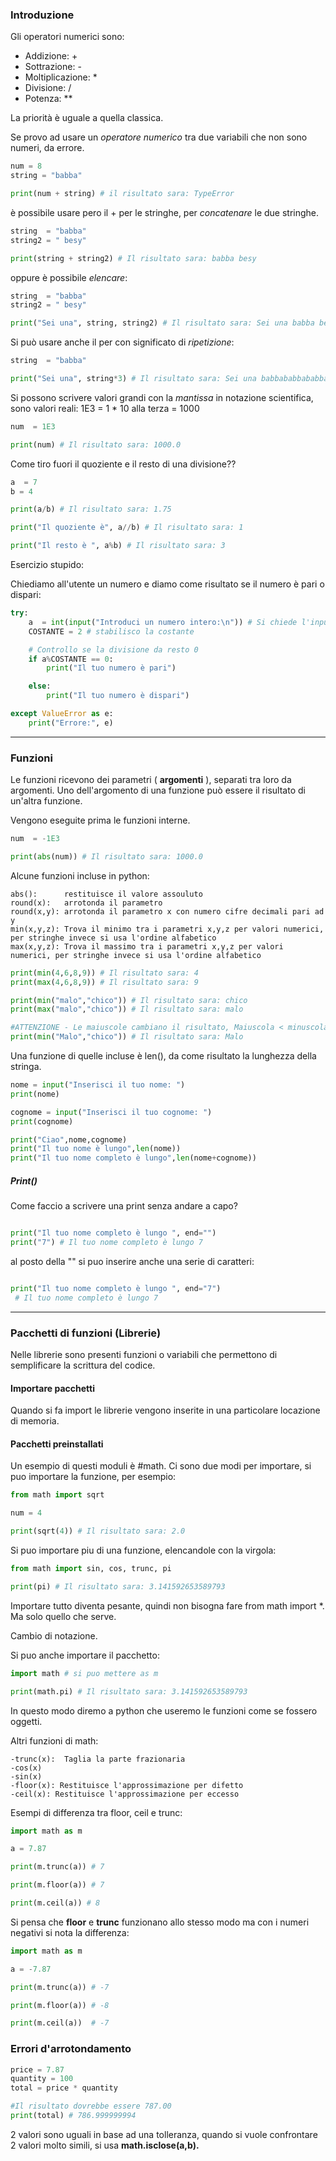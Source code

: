 ### Introduzione

Gli operatori numerici sono:

- Addizione: +
- Sottrazione: -
- Moltiplicazione: *
- Divisione: /
- Potenza: **

La priorità è uguale a quella classica.

Se provo ad usare un *operatore numerico* tra due variabili che non sono numeri, da errore.

```Python
num = 8
string = "babba"

print(num + string) # il risultato sara: TypeError
```

è possibile usare pero il + per le stringhe, per *concatenare* le due stringhe.

```Python
string  = "babba"
string2 = " besy"

print(string + string2) # Il risultato sara: babba besy
```

oppure è possibile *elencare*:

```Python
string  = "babba"
string2 = " besy"

print("Sei una", string, string2) # Il risultato sara: Sei una babba besy
```

Si può usare anche il per con significato di *ripetizione*:

```Python
string  = "babba"

print("Sei una", string*3) # Il risultato sara: Sei una babbababbababba
```

Si possono scrivere valori grandi con la *mantissa* in notazione scientifica, sono valori reali:
1E3 = 1 * 10 alla terza = 1000

```Python
num  = 1E3

print(num) # Il risultato sara: 1000.0
```

Come tiro fuori il quoziente e il resto di una divisione??

```Python
a  = 7
b = 4

print(a/b) # Il risultato sara: 1.75

print("Il quoziente è", a//b) # Il risultato sara: 1

print("Il resto è ", a%b) # Il risultato sara: 3
```

Esercizio stupido:

Chiediamo all'utente un numero e diamo come risultato se il numero è pari o dispari:
```Python
try:
    a  = int(input("Introduci un numero intero:\n")) # Si chiede l'input all'utente
    COSTANTE = 2 # stabilisco la costante

    # Controllo se la divisione da resto 0
    if a%COSTANTE == 0:
        print("Il tuo numero è pari")

    else:
        print("Il tuo numero è dispari")

except ValueError as e:
    print("Errore:", e)
```
---
### Funzioni

Le funzioni ricevono dei parametri ( **argomenti** ), separati tra loro da argomenti.
Uno dell'argomento di una funzione può essere il risultato di un'altra funzione.

Vengono eseguite prima le funzioni interne.

```Python
num  = -1E3

print(abs(num)) # Il risultato sara: 1000.0
```

Alcune funzioni incluse in python:

	abs():      restituisce il valore assouluto
	round(x):   arrotonda il parametro
	round(x,y): arrotonda il parametro x con numero cifre decimali pari ad y
	min(x,y,z): Trova il minimo tra i parametri x,y,z per valori numerici, per stringhe invece si usa l'ordine alfabetico
	max(x,y,z): Trova il massimo tra i parametri x,y,z per valori numerici, per stringhe invece si usa l'ordine alfabetico
	
```Python
print(min(4,6,8,9)) # Il risultato sara: 4
print(max(4,6,8,9)) # Il risultato sara: 9

print(min("malo","chico")) # Il risultato sara: chico
print(max("malo","chico")) # Il risultato sara: malo

#ATTENZIONE - Le maiuscole cambiano il risultato, Maiuscola < minuscola
print(min("Malo","chico")) # Il risultato sara: Malo
```

Una funzione di quelle incluse è len(), da come risultato la lunghezza della stringa.

```Python
nome = input("Inserisci il tuo nome: ")
print(nome)

cognome = input("Inserisci il tuo cognome: ")
print(cognome)

print("Ciao",nome,cognome)
print("Il tuo nome è lungo",len(nome))
print("Il tuo nome completo è lungo",len(nome+cognome))
```
##### Print()

Come faccio a scrivere una print senza andare a capo?

```Python

print("Il tuo nome completo è lungo ", end="")
print("7") # Il tuo nome completo è lungo 7
```
 al posto della ""  si puo inserire anche una serie di caratteri:

```Python

print("Il tuo nome completo è lungo ", end="7")
 # Il tuo nome completo è lungo 7
```
---
### Pacchetti di funzioni (Librerie)

Nelle librerie sono presenti funzioni o variabili che permettono di semplificare la scrittura del codice.
#### Importare pacchetti

Quando si fa import le librerie vengono inserite in una particolare locazione di memoria.
#### Pacchetti preinstallati

Un esempio di questi moduli è #math.
Ci sono due modi per importare, si puo importare la funzione, per esempio:

```Python
from math import sqrt

num = 4

print(sqrt(4)) # Il risultato sara: 2.0
```

Si puo importare piu di una funzione, elencandole con la virgola:

```Python
from math import sin, cos, trunc, pi

print(pi) # Il risultato sara: 3.141592653589793
```

Importare tutto diventa pesante, quindi non bisogna fare from math import *. Ma solo quello che serve.

Cambio di notazione.

Si puo anche importare il pacchetto:

```Python
import math # si puo mettere as m

print(math.pi) # Il risultato sara: 3.141592653589793
```

In questo modo diremo a python che useremo le funzioni come se fossero oggetti.

Altri funzioni di math:

	-trunc(x):  Taglia la parte frazionaria
	-cos(x)
	-sin(x)
	-floor(x): Restituisce l'approssimazione per difetto
	-ceil(x): Restituisce l'approssimazione per eccesso

Esempi di differenza tra floor, ceil e trunc:

```Python
import math as m

a = 7.87

print(m.trunc(a)) # 7

print(m.floor(a)) # 7

print(m.ceil(a)) # 8
```

Si pensa che **floor** e **trunc** funzionano allo stesso modo ma con i numeri negativi si nota la differenza:

```Python
import math as m

a = -7.87

print(m.trunc(a)) # -7

print(m.floor(a)) # -8

print(m.ceil(a))  # -7 
```

### Errori d'arrotondamento

```Python
price = 7.87
quantity = 100
total = price * quantity

#Il risultato dovrebbe essere 787.00
print(total) # 786.999999994
```

2 valori sono uguali in base ad una tolleranza, quando si vuole confrontare 2 valori molto simili, si usa **math.isclose(a,b).**
